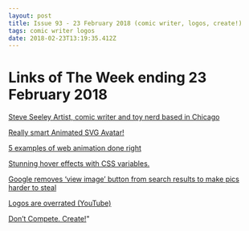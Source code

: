 ```yaml
---
layout: post
title: Issue 93 - 23 February 2018 (comic writer, logos, create!)
tags: comic writer logos
date: 2018-02-23T13:19:35.412Z
---
```

# Links of The Week ending 23 February 2018

<a href="https://www.instagram.com/steveseeleyart/" target="_blank">Steve Seeley Artist, comic writer and toy nerd based in Chicago</a>

<a href="https://codepen.io/dsenneff/pen/QajVxO" target="_blank">Really smart Animated SVG Avatar!</a>

<a href="https://www.invisionapp.com/blog/web-animation-ux/" target="_blank">5 examples of web animation done right</a>

<a href="https://blog.prototypr.io/stunning-hover-effects-with-css-variables-f855e7b95330" target="_blank">Stunning hover effects with CSS variables.</a>

<a href="https://www.theverge.com/2018/2/15/17017864/google-removes-view-image-button-from-search-results" target="_blank">Google removes ‘view image’ button from search results to make pics harder to steal</a>

<a href="https://youtu.be/GqZwfA64h1A" target="_blank">Logos are overrated (YouTube)</a> 

<a href="https://medium.com/personal-growth/dont-compete-create-3091f41870b5" target="_blank">Don’t Compete. Create!</a>"	